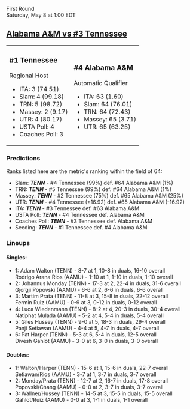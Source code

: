 First Round  
Saturday, May 8 at 1:00 EDT
## [Alabama A&M vs #3 Tennessee](https://www.ncaa.com/game/5833386) 

<table><tr><td>  

### #1 Tennessee  

Regional Host  
- ITA: 3 (74.51)  
- Slam: 4 (99.18)  
- TRN: 5 (98.72)  
- Massey: 2 (9.17)  
- UTR: 4 (80.17)  
- USTA Poll: 4  
- Coaches Poll: 3  

</td><td>  

### #4 Alabama A&M  

Automatic Qualifier  
- ITA: 63 (1.60)  
- Slam: 64 (76.01)  
- TRN: 64 (72.43)  
- Massey: 65 (3.71)  
- UTR: 65 (63.25)  

</td></tr></table>  

 ### Predictions  

Ranks listed here are the metric's ranking within the field of 64:  
- Slam: ***TENN*** - #4 Tennessee (99%) def. #64 Alabama A&M (1%)  
- TRN: ***TENN*** - #5 Tennessee (99%) def. #64 Alabama A&M (1%)  
- Massey: ***TENN*** - #2 Tennessee (75%) def. #65 Alabama A&M (25%)  
- UTR: ***TENN*** - #4 Tennessee (+16.92) def. #65 Alabama A&M (-16.92)  
- ITA: ***TENN*** - #3 Tennessee def. #63 Alabama A&M  
- USTA Poll: ***TENN*** - #4 Tennessee def. Alabama A&M  
- Coaches Poll: ***TENN*** - #3 Tennessee def. Alabama A&M  
- Seeding: ***TENN*** - #1 Tennessee def. #4 Alabama A&M  

 ### Lineups  

 #### Singles:  
- 1: Adam Walton (TENN) - 8-7 at 1, 10-8 in duals, 16-10 overall  
    Rodrigo Arana Rios (AAMU) - 1-10 at 1, 1-10 in duals, 1-10 overall  
- 2: Johannus Monday (TENN) - 17-3 at 2, 22-4 in duals, 31-6 overall  
    Gjorgji Popovski (AAMU) - 6-6 at 2, 6-6 in duals, 6-6 overall  
- 3: Martim Prata (TENN) - 11-8 at 3, 15-8 in duals, 22-12 overall  
    Fermin Ruiz (AAMU) - 0-9 at 3, 0-12 in duals, 0-12 overall  
- 4: Luca Wiedenmann (TENN) - 8-2 at 4, 20-3 in duals, 30-4 overall  
    Natiphat Mulada (AAMU) - 5-2 at 4, 5-4 in duals, 5-4 overall  
- 5: Giles Hussey (TENN) - 9-0 at 5, 18-3 in duals, 29-4 overall  
    Panji Setiawan (AAMU) - 4-4 at 5, 4-7 in duals, 4-7 overall  
- 6: Pat Harper (TENN) - 5-3 at 6, 5-4 in duals, 12-5 overall  
    Divesh Gahlot (AAMU) - 3-0 at 6, 3-0 in duals, 3-0 overall  

 #### Doubles:  
- 1: Walton/Harper (TENN) - 15-6 at 1, 15-6 in duals, 22-7 overall  
    Setiawan/Rios (AAMU) - 3-7 at 1, 3-7 in duals, 3-7 overall  
- 2: Monday/Prata (TENN) - 12-7 at 2, 16-7 in duals, 17-8 overall  
    Popovski/Chang (AAMU) - 0-0 at 2, 3-7 in duals, 3-7 overall  
- 3: Wallner/Hussey (TENN) - 14-5 at 3, 15-5 in duals, 15-5 overall  
    Gahlot/Ruiz (AAMU) - 0-0 at 3, 1-1 in duals, 1-1 overall  